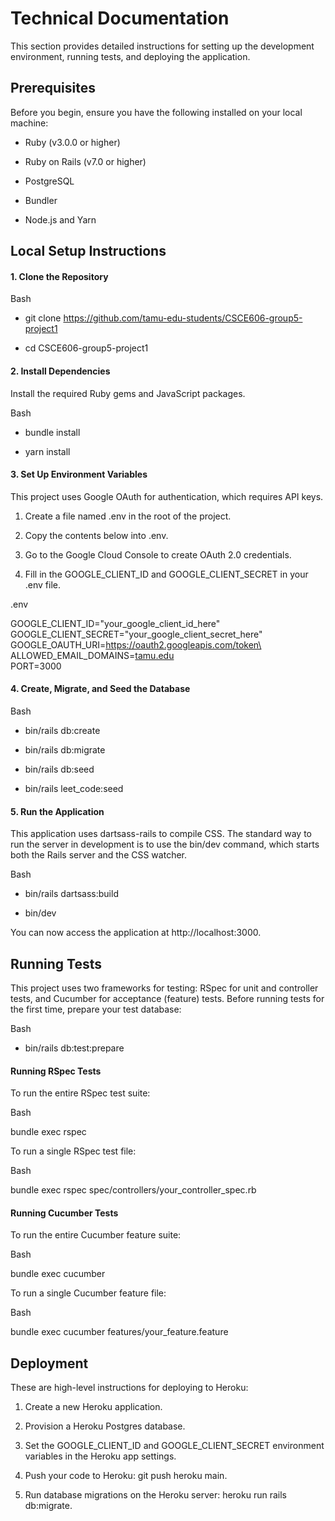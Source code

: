 Technical Documentation
=======================

This section provides detailed instructions for setting up the development environment, running tests, and deploying the application.

Prerequisites
-------------

Before you begin, ensure you have the following installed on your local machine:

-   Ruby (v3.0.0 or higher)

-   Ruby on Rails (v7.0 or higher)

-   PostgreSQL

-   Bundler

-   Node.js and Yarn

Local Setup Instructions
------------------------

#### 1\. Clone the Repository

Bash

-   git clone https://github.com/tamu-edu-students/CSCE606-group5-project1

-   cd CSCE606-group5-project1

#### 2\. Install Dependencies

Install the required Ruby gems and JavaScript packages.

Bash

-   bundle install

-   yarn install

#### 3\. Set Up Environment Variables

This project uses Google OAuth for authentication, which requires API keys.

1.  Create a file named .env in the root of the project.

2.  Copy the contents below into .env.

3.  Go to the Google Cloud Console to create OAuth 2.0 credentials.

4.  Fill in the GOOGLE_CLIENT_ID and GOOGLE_CLIENT_SECRET in your .env file.

.env

GOOGLE_CLIENT_ID="your_google_client_id_here"\
GOOGLE_CLIENT_SECRET="your_google_client_secret_here"\
GOOGLE_OAUTH_URI=[https://oauth2.googleapis.com/token\
](https://oauth2.googleapis.com/token)ALLOWED_EMAIL_DOMAINS=[tamu.edu\
](http://tamu.edu)PORT=3000

#### 4\. Create, Migrate, and Seed the Database

Bash

-   bin/rails db:create

-   bin/rails db:migrate

-   bin/rails db:seed

-   bin/rails leet_code:seed

#### 5\. Run the Application

This application uses dartsass-rails to compile CSS. The standard way to run the server in development is to use the bin/dev command, which starts both the Rails server and the CSS watcher.

Bash

-   bin/rails dartsass:build

-   bin/dev

You can now access the application at http://localhost:3000.

Running Tests
-------------

This project uses two frameworks for testing: RSpec for unit and controller tests, and Cucumber for acceptance (feature) tests. Before running tests for the first time, prepare your test database:

Bash

-   bin/rails db:test:prepare

#### Running RSpec Tests

To run the entire RSpec test suite:

Bash

bundle exec rspec

To run a single RSpec test file:

Bash

bundle exec rspec spec/controllers/your_controller_spec.rb

#### Running Cucumber Tests

To run the entire Cucumber feature suite:

Bash

bundle exec cucumber

To run a single Cucumber feature file:

Bash

bundle exec cucumber features/your_feature.feature

Deployment
----------

These are high-level instructions for deploying to Heroku:

1.  Create a new Heroku application.

2.  Provision a Heroku Postgres database.

3.  Set the GOOGLE_CLIENT_ID and GOOGLE_CLIENT_SECRET environment variables in the Heroku app settings.

4.  Push your code to Heroku: git push heroku main.

5.  Run database migrations on the Heroku server: heroku run rails db:migrate.
